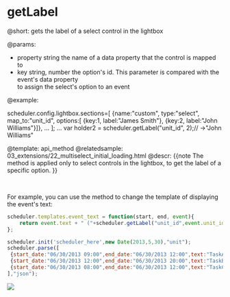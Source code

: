 getLabel
=============
@short: 
	gets the label of a select control in the lightbox

@params: 
- property	string	the name of a data property that the control is mapped to
- key	string, number	 the option's id. This parameter is compared with the event's data property <br> to assign the select's option to an event

@example: 

scheduler.config.lightbox.sections=[
	{name:"custom", type:"select", map_to:"unit_id", options:[
        {key:1, label:"James Smith"}, 
        {key:2, label:"John Williams"}]},
	...
];
...
var holder2 = scheduler.getLabel("unit_id", 2);// ->"John Williams"

@template:	api_method
@relatedsample:
	03_extensions/22_multiselect_initial_loading.html
@descr: 
{{note
The method is applied only to select controls in the lightbox, to get the label of a specific option.
}}

<br>

For example, you can use the method to change the template of displaying the event's text:

~~~js
scheduler.templates.event_text = function(start, end, event){
	return event.text + " ("+scheduler.getLabel("unit_id",event.unit_id) +")";
};

scheduler.init('scheduler_here',new Date(2013,5,30),"unit");
scheduler.parse([
 {start_date:"06/30/2013 09:00",end_date:"06/30/2013 12:00",text:"TaskA",unit_id:1},
 {start_date:"06/30/2013 12:00",end_date:"06/30/2013 20:00",text:"TaskB",unit_id:2},
 {start_date:"06/30/2013 08:00",end_date:"06/30/2013 12:00",text:"TaskC",unit_id:2}
],"json");

~~~

<img src="api/getLabel_method.png"/>